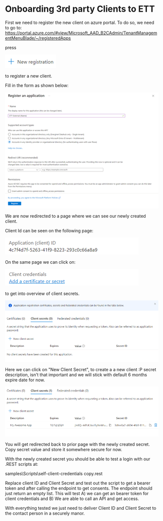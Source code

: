# Onboarding 3rd party Clients to ETT

First we need to register the new client on azure portal. To do so, we need to go to: https://portal.azure.com/#view/Microsoft_AAD_B2CAdmin/TenantManagementMenuBlade/~/registeredApps

press

![New registration](new_registration.png)

to register a new client.

Fill in the form as shown below:

![register client](register-client.png)

We are now redirected to a page where we can see our newly created client.

Client Id can be seen on the following page:


![client id](client_id.png)

On the same page we can click on:

![client credentials link](client_credentials_link.png)

to get into overview of client secrets.

![client secrtes](client_secrets.png)

Here we can click on "New Client Secret", to create a a new client :P secret description, isn't that important and we will stick with default 6 months expire date for now.


![save secret](save_secret.png)

You will get redirected back to prior page with the newly created secret. Copy secret value and store it somewhere secure for now.

With the newly created secret you should be able to test a login with our .REST scripts at:

samples\Scripts\self-client-credentials copy.rest

Replace client ID and Client Secret and test out the script to get a bearer token and after calling the endpoint to get consents. The endpoint should just return an empty list. This will test A) we can get an bearer token for client credentials and B) We are able to call an API and get access.

With everything tested we just need to deliver Client ID and Client Secret to the contact person in a securely manor.


